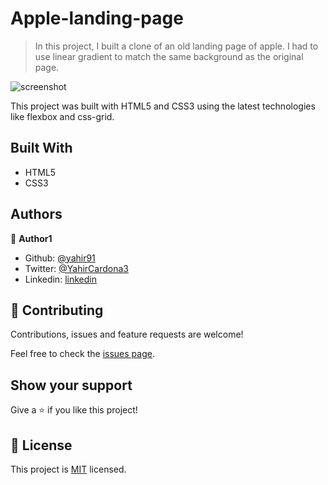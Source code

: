 # Apple-landing-page

> In this project, I built a clone of an old landing page of apple. I had to use linear gradient to match the same background as the original page.

![screenshot](./assets/youtube_preview.png)

This project was built with HTML5 and CSS3 using the latest technologies like flexbox and css-grid.

## Built With

- HTML5
- CSS3

## Authors

👤 **Author1**

- Github: [@yahir91](https://github.com/yahir91)
- Twitter: [@YahirCardona3](https://twitter.com/YahirCardona3)
- Linkedin: [linkedin](https://www.linkedin.com/in/osmar-yahir-cardona-reyes-54b40b1a7/)

## 🤝 Contributing

Contributions, issues and feature requests are welcome!

Feel free to check the [issues page](https://github.com/yahir91/youtube-page/issues).

## Show your support

Give a ⭐️ if you like this project!

## 📝 License

This project is [MIT](lic.url) licensed.

